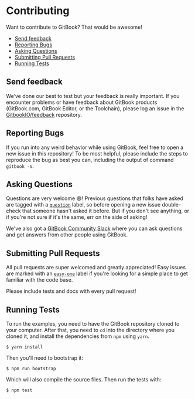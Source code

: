 
# Contributing

Want to contribute to GitBook? That would be awesome!

- [Send feedback](#send-feedback)
- [Reporting Bugs](#reporting-bugs)
- [Asking Questions](#asking-questions)
- [Submitting Pull Requests](#submitting-pull-requests)
- [Running Tests](#running-tests)

## Send feedback

We’ve done our best to test but your feedback is really important. If you encounter problems or have feedback about GitBook products (GitBook.com, GitBook Editor, or the Toolchain), please log an issue in the [GitbookIO/feedback](https://github.com/GitbookIO/feedback/issues) repository.


## Reporting Bugs

If you run into any weird behavior while using GitBook, feel free to open a new issue in this repository! To be most helpful, please include the steps to reproduce the bug as best you can, including the output of command `gitbook -V`.

## Asking Questions

Questions are very welcome :smile:! Previous questions that folks have asked are tagged with a [`question`](https://github.com/GitBookIO/gitbook/issues?q=is%3Aissue+is%3Aclosed+label%3Aquestion) label, so before opening a new issue double-check that someone hasn't asked it before. But if you don't see anything, or if you're not sure if it's the same, err on the side of asking!

We've also got a [GitBook Community Slack](https://slack.gitbook.com/) where you can ask questions and get answers from other people using GitBook.

## Submitting Pull Requests

All pull requests are super welcomed and greatly appreciated! Easy issues are marked with an [`easy-one`](https://github.com/GitBookIO/gitbook/issues?q=is%3Aopen+is%3Aissue+label%3Aeasy-one) label if you're looking for a simple place to get familiar with the code base.

Please include tests and docs with every pull request!

## Running Tests

To run the examples, you need to have the GitBook repository cloned to your computer. After that, you need to `cd` into the directory where you cloned it, and install the dependencies from `npm` using `yarn`.

```
$ yarn install
```

Then you'll need to bootstrap it:

```
$ npm run bootstrap
```

Which will also compile the source files. Then run the tests with:

```
$ npm test
```
